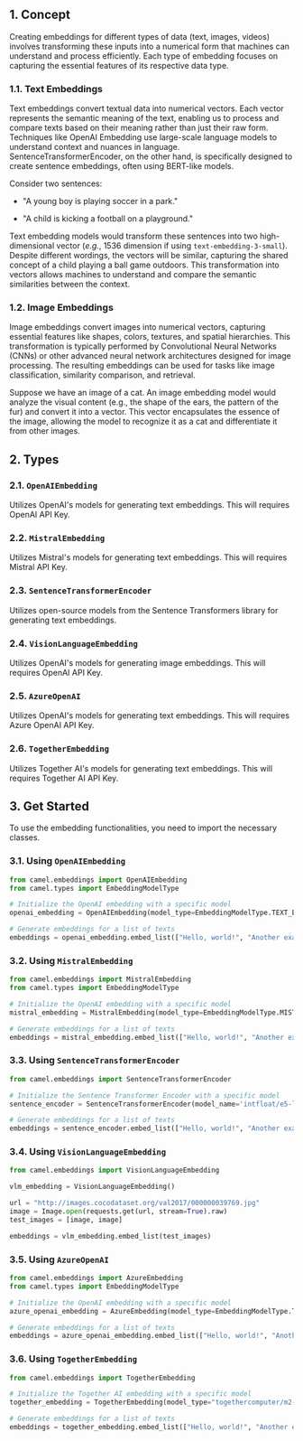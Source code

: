 ## 1. Concept
Creating embeddings for different types of data (text, images, videos) involves transforming these inputs into a numerical form that machines can understand and process efficiently. Each type of embedding focuses on capturing the essential features of its respective data type.

### 1.1. Text Embeddings
Text embeddings convert textual data into numerical vectors. Each vector represents the semantic meaning of the text, enabling us to process and compare texts based on their meaning rather than just their raw form. Techniques like OpenAI Embedding use large-scale language models to understand context and nuances in language. SentenceTransformerEncoder, on the other hand, is specifically designed to create sentence embeddings, often using BERT-like models.

Consider two sentences:

- "A young boy is playing soccer in a park."

- "A child is kicking a football on a playground."

Text embedding models would transform these sentences into two high-dimensional vector (*e.g.*, 1536 dimension if using `text-embedding-3-small`). Despite different wordings, the vectors will be similar, capturing the shared concept of a child playing a ball game outdoors. This transformation into vectors allows machines to understand and compare the semantic similarities between the context.

### 1.2. Image Embeddings
Image embeddings convert images into numerical vectors, capturing essential features like shapes, colors, textures, and spatial hierarchies. This transformation is typically performed by Convolutional Neural Networks (CNNs) or other advanced neural network architectures designed for image processing. The resulting embeddings can be used for tasks like image classification, similarity comparison, and retrieval.

Suppose we have an image of a cat. An image embedding model would analyze the visual content (e.g., the shape of the ears, the pattern of the fur) and convert it into a vector. This vector encapsulates the essence of the image, allowing the model to recognize it as a cat and differentiate it from other images.


## 2. Types

### 2.1. `OpenAIEmbedding`
Utilizes OpenAI's models for generating text embeddings. This will requires OpenAI API Key.

### 2.2. `MistralEmbedding`
Utilizes Mistral's models for generating text embeddings. This will requires Mistral API Key.

### 2.3. `SentenceTransformerEncoder`
Utilizes open-source models from the Sentence Transformers library for generating text embeddings.

### 2.4. `VisionLanguageEmbedding`
Utilizes OpenAI's models for generating image embeddings. This will requires OpenAI API Key.

### 2.5. `AzureOpenAI`
Utilizes OpenAI's models for generating text embeddings. This will requires Azure OpenAI API Key.

### 2.6. `TogetherEmbedding`
Utilizes Together AI's models for generating text embeddings. This will requires Together AI API Key.


## 3. Get Started
To use the embedding functionalities, you need to import the necessary classes.

### 3.1. Using `OpenAIEmbedding`
```python
from camel.embeddings import OpenAIEmbedding
from camel.types import EmbeddingModelType

# Initialize the OpenAI embedding with a specific model
openai_embedding = OpenAIEmbedding(model_type=EmbeddingModelType.TEXT_EMBEDDING_3_SMALL)

# Generate embeddings for a list of texts
embeddings = openai_embedding.embed_list(["Hello, world!", "Another example"])
```

### 3.2. Using `MistralEmbedding`
```python
from camel.embeddings import MistralEmbedding
from camel.types import EmbeddingModelType

# Initialize the OpenAI embedding with a specific model
mistral_embedding = MistralEmbedding(model_type=EmbeddingModelType.MISTRAL_EMBED)

# Generate embeddings for a list of texts
embeddings = mistral_embedding.embed_list(["Hello, world!", "Another example"])
```

### 3.3. Using `SentenceTransformerEncoder`
```python
from camel.embeddings import SentenceTransformerEncoder

# Initialize the Sentence Transformer Encoder with a specific model
sentence_encoder = SentenceTransformerEncoder(model_name='intfloat/e5-large-v2')

# Generate embeddings for a list of texts
embeddings = sentence_encoder.embed_list(["Hello, world!", "Another example"])
```

### 3.4. Using `VisionLanguageEmbedding`
```python
from camel.embeddings import VisionLanguageEmbedding

vlm_embedding = VisionLanguageEmbedding()

url = "http://images.cocodataset.org/val2017/000000039769.jpg"
image = Image.open(requests.get(url, stream=True).raw)
test_images = [image, image]

embeddings = vlm_embedding.embed_list(test_images)
```

### 3.5. Using `AzureOpenAI`
```python
from camel.embeddings import AzureEmbedding
from camel.types import EmbeddingModelType

# Initialize the OpenAI embedding with a specific model
azure_openai_embedding = AzureEmbedding(model_type=EmbeddingModelType.TEXT_EMBEDDING_ADA_2)

# Generate embeddings for a list of texts
embeddings = azure_openai_embedding.embed_list(["Hello, world!", "Another example"])
```

### 3.6. Using `TogetherEmbedding`
```python
from camel.embeddings import TogetherEmbedding

# Initialize the Together AI embedding with a specific model
together_embedding = TogetherEmbedding(model_type="togethercomputer/m2-bert-80M-8k-retrieval")

# Generate embeddings for a list of texts
embeddings = together_embedding.embed_list(["Hello, world!", "Another example"])
```

